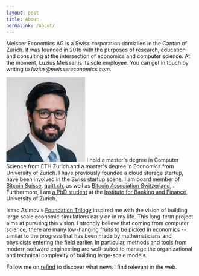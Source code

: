 ```yaml
---
layout: post
title: About
permalink: /about/
---
```

<p>Meisser Economics AG is a Swiss corporation domiziled in the Canton of Zurich. It was founded in 2016 with the purposes of research, education and consulting at the intersection of economics and computer science. At the moment, Luzius Meisser is its sole employee. You can get in touch by writing to <em>luzius@meissereconomics.com</em>.</p>

<p><img src="/assets/images/luzius2.jpg" alt="" class="image left"> I hold a master's degree in Computer Science from ETH Zurich and a master's degree in Economics from University of Zurich. I have previously founded a cloud storage startup, have been involved in the Swiss startup scene. I am board member of <a href="http://bitcoinsuisse.ch">Bitcoin Suisse</a>, <a href="http://quitt.ch">quitt.ch</a>, as well as <a href="http://bitcoinassociation.ch/">Bitcoin Association Switzerland</a>, . Furthermore, I am <a href="http://www.phd-finance.uzh.ch/en/People/students/meisser.html">a PhD student</a> at the <a href="http://www.bf.uzh.ch/">Institute for Banking and Finance</a>, University of Zurich.</p>

<p>Isaac Asimov's <a href="https://en.wikipedia.org/wiki/Foundation_series">Foundation Trilogy</a> inspired me with the vision of building large scale economic simulations early on in my life. This long-term project aims at pursuing this vision. I strongly believe that coming from computer science, there are many low-hanging fruits to be picked in economics -- similar to the progress that has been made by mathematicians and physicists entering the field earlier. In particular, methods and tools from modern software engineering are well-suited to manage the organizational and technical complexity of building large-scale models.</p>

<p>Follow me on <a href="https://refind.com/Luzius?invite=EVYnDA8FMD">refind</a> to discover what news I find relevant in the web.</p>
